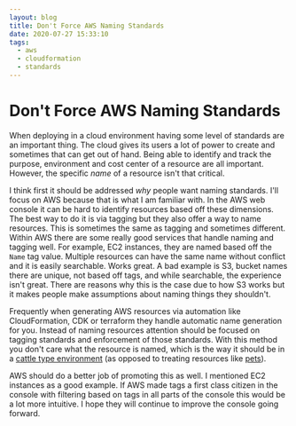 ```yaml
---
layout: blog
title: Don't Force AWS Naming Standards
date: 2020-07-27 15:33:10
tags:
  - aws
  - cloudformation
  - standards
---
```

# Don't Force AWS Naming Standards

When deploying in a cloud environment having some level of standards are an important thing. The cloud gives its users a lot of power to create and sometimes that can get out of hand. Being able to identify and track the purpose, environment and cost center of a resource are all important. However, the specific _name_ of a resource isn't that critical.

I think first it should be addressed _why_ people want naming standards. I'll focus on AWS because that is what I am familiar with. In the AWS web console it can be hard to identify resources based off these dimensions. The best way to do it is via tagging but they also offer a way to name resources. This is sometimes the same as tagging and sometimes different. Within AWS there are some really good services that handle naming and tagging well. For example, EC2 instances, they are named based off the `Name` tag value. Multiple resources can have the same name without conflict and it is easily searchable. Works great. A bad example is S3, bucket names there are unique, not based off tags, and while searchable, the experience isn't great. There are reasons why this is the case due to how S3 works but it makes people make assumptions about naming things they shouldn't.

Frequently when generating AWS resources via automation like CloudFormation, CDK or terraform they handle automatic name generation for you. Instead of naming resources attention should be focused on tagging standards and enforcement of those standards. With this method you don't care what the resource is named, which is the way it should be in a [cattle type environment](https://devops.stackexchange.com/a/654) (as opposed to treating resources like [pets](https://www.youtube.com/watch?v=H833o5lnB2E)).

AWS should do a better job of promoting this as well. I mentioned EC2 instances as a good example. If AWS made tags a first class citizen in the console with filtering based on tags in all parts of the console this would be a lot more intuitive. I hope they will continue to improve the console going forward.